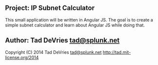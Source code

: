## Project: IP Subnet Calculator
This small application will be written in Angular JS. The goal is to create a simple subnet calculator and learn about Angular JS while doing that.

## Author: Tad DeVries <tad@splunk.net>
Copyright (C) 2014 Tad DeVries <tad@splunk.net>
http://tad.mit-license.org/2014